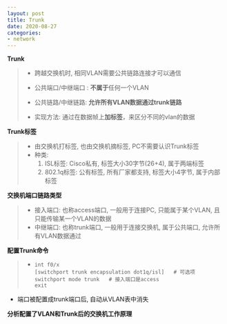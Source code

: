 ```yaml
---
layout: post
title: Trunk
date: 2020-08-27
categories:
- network
---
```

**Trunk**

> * 跨越交换机时, 相同VLAN需要公共链路连接才可以通信
> * 公共端口/中继端口 :  **不属于**任何一个VLAN
>
> * 公共链路/中继链路:  **允许所有VLAN数据通过trunk链路**
>
> * 实现方法:  通过在数据帧上**加标签**，来区分不同的vlan的数据

**Trunk标签**

> * 由交换机打标签, 也由交换机摘标签, PC不需要认识Trunk标签
> * 种类: 
>   1. ISL标签: Cisco私有, 标签大小30字节(26+4), 属于两端标签
>   2. 802.1q标签: 公有标签, 所有厂家都支持, 标签大小4字节, 属于内部标签

**交换机端口链路类型**

> * 接入端口:  也称access端口, 一般用于连接PC, 只能属于某个VLAN, 且只能传输某一个VLAN的数据
> * 中继端口:  也称trunk端口, 一般用于连接交换机, 属于公共端口, 允许所有VLAN数据通过

**配置Trunk命令**

> * ```
>   int f0/x
>   [switchport trunk encapsulation dot1q/isl]   # 可选项
>   switchport mode trunk   # 接入端口是access
>   exit
>   ```

* 端口被配置成trunk端口后, 自动从VLAN表中消失

**分析配置了VLAN和Trunk后的交换机工作原理**
